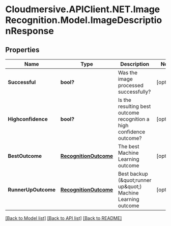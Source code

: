 # Cloudmersive.APIClient.NET.ImageRecognition.Model.ImageDescriptionResponse
## Properties

Name | Type | Description | Notes
------------ | ------------- | ------------- | -------------
**Successful** | **bool?** | Was the image processed successfully? | [optional] 
**Highconfidence** | **bool?** | Is the resulting best outcome recognition a high confidence outcome? | [optional] 
**BestOutcome** | [**RecognitionOutcome**](RecognitionOutcome.md) | The best Machine Learning outcome | [optional] 
**RunnerUpOutcome** | [**RecognitionOutcome**](RecognitionOutcome.md) | Best backup (\&quot;runner up\&quot;) Machine Learning outcome | [optional] 

[[Back to Model list]](../README.md#documentation-for-models) [[Back to API list]](../README.md#documentation-for-api-endpoints) [[Back to README]](../README.md)

